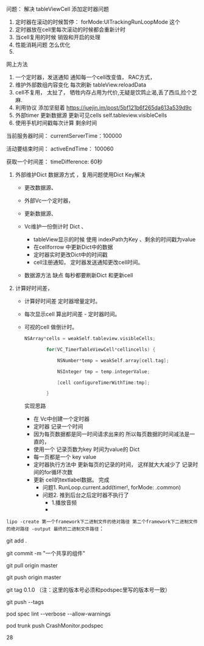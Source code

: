 



问题： 解决  tableViewCell  添加定时器问题 

1. 定时器在滚动的时候暂停：  forMode:UITrackingRunLoopMode 这个
2. 定时器放在cell里每次滚动的时候都会重新计时
3. 当cell复用的时候  销毁和开启的处理
4. 性能消耗问题 怎么优化
5. 

网上方法

1. 一个定时器，发送通知 通知每一个cell改变值， RAC方式，
2. 维护外部数组内容变化  每次刷新   tableView.reloadData     
3. cell不复用， 太扯了， 牺牲内存占用为代价,无疑是饮鸩止渴,丢了西瓜,捡个芝麻.
4. 利用协议 添加坚挺着  https://juejin.im/post/5bf121b6f265da613a539d9c
5. 外部timer 更新数据源   更新可见cells    self.tableview.visibleCells
6. 使用手机时间戳每次计算 剩余时间



当前服务器时间： currentServerTime：100000

活动要结束时间： activeEndTime：      100060

获取一个时间差： timeDifference:          60秒







1. 外部维护Dict 数据源方式 ，复用问题使用Dict Key解决

   - 更改数据源、

   - 外部Vc一个定时器，
   - 更新数据源、
   - Vc维护一份倒计时 Dict 、
     - tableView显示的时候 使用  indexPath为Key 、剩余的时间戳为value
     - 在cellforrow 中更新Dict中的数据
     - 定时器实时更改Dict中的时间戳
     - cell注册通知， 定时器发送通知更改cell时间。
   - 数据源方法  缺点 每秒都要刷新Dict  和更新cell

2. 计算好时间差， 

   - 计算好时间差  定时器增量定时。

   - 每次显示cell  算出时间差 - 定时器时间。

   - 可视的cell 做倒计时。

     ```swift
     NSArray*cells = weakSelf.tableview.visibleCells;
     
             for(VC_TimerTableViewCell*cellincells) {
     
                 NSNumber*temp = weakSelf.array[cell.tag];
     
                 NSInteger tmp = temp.integerValue;
     
                 [cell configureTimerWithTime:tmp];
     
             }
     
     
     ```

     实现思路  

     - 在 Vc中创建一个定时器
     - 定时器 记录一个时间
     - 因为每页数据都是同一时间请求出来的  所以每页数据的时间减法是一直的，
     - 使用一个 记录页数为key  时间为value的 Dict
     - 每一页都是一个 key  value 
     - 定时器执行方法中   更新每页的记录的时间， 这样就大大减少了 记录时间的for循环次数
     - 更新 cell的textlabel数据。   完成
       - 问题1.  RunLoop.current.add(timer!, forMode: .common)
       - 问题2. 推到后台之后定时器不执行了
         - 1.播放音频
         - 

   

   

   





`lipo -create 第一个framework下二进制文件的绝对路径 第二个framework下二进制文件的绝对路径 -output 最终的二进制文件路径`：









git add .

git commit -m "一个共享的组件"

git pull origin master

git push origin master

git tag 0.1.0 （注：这里的版本号必须和podspec里写的版本号一致）

git push --tags



pod spec lint --verbose --allow-warnings

pod trunk push CrashMonitor.podspec









28  











